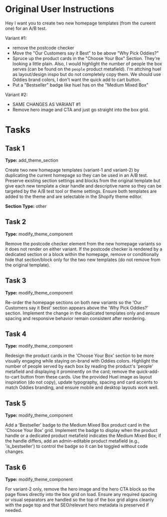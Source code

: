 # Original User Instructions

Hey I want you to create two new homepage templates (from the cureent one) for an A/B test.

Variant #1:
- remove the postcode checker 
- Move the "Our Customers say it Best" to be above "Why Pick Oddies?"
- Spruce up the product cards in the "Choose Your Box" Section. They're looking a little plain. Also, I would highlight the number of people the box serves (can be found on the `people` product metafield). I'm attching huel as layout/design inspo but do not completely copy them. We should use Oddies brand colors, I don't want the quick add to cart button. 
- Put a "Bestseller" badge like huel has on the "Medium Mixed Box"

Variant #2:
- SAME CHANGES AS VARIANT #1
- Remove hero image and CTA and just go straight into the box grid.

# Tasks

## Task 1

**Type:** add_theme_section

Create two new homepage templates (variant-1 and variant-2) by duplicating the current homepage so they can be used in an A/B test. Preserve existing section settings and blocks from the original template but give each new template a clear handle and descriptive name so they can be targeted by the A/B test tool or theme settings. Ensure both templates are added to the theme and are selectable in the Shopify theme editor.

**Section Type:** other

## Task 2

**Type:** modify_theme_component

Remove the postcode checker element from the new homepage variants so it does not render on either variant. If the postcode checker is rendered by a dedicated section or a block within the homepage, remove or conditionally hide that section/block only for the two new templates (do not remove from the original template).

## Task 3

**Type:** modify_theme_component

Re-order the homepage sections on both new variants so the 'Our Customers say it Best' section appears above the 'Why Pick Oddies?' section. Implement the change in the duplicated templates only and ensure spacing and responsive behavior remain consistent after reordering.

## Task 4

**Type:** modify_theme_component

Redesign the product cards in the 'Choose Your Box' section to be more visually engaging while staying on-brand with Oddies colors. Highlight the number of people served by each box by reading the product's 'people' metafield and displaying it prominently on the card; remove the quick-add-to-cart button from these cards. Use the provided Huel image as layout inspiration (do not copy), update typography, spacing and card accents to match Oddies branding, and ensure mobile and desktop layouts work well.

## Task 5

**Type:** modify_theme_component

Add a 'Bestseller' badge to the Medium Mixed Box product card in the 'Choose Your Box' grid. Implement the badge to display when the product handle or a dedicated product metafield indicates the Medium Mixed Box; if the handle differs, add an admin-editable product metafield (e.g., 'is_bestseller') to control the badge so it can be toggled without code changes.

## Task 6

**Type:** modify_theme_component

For variant-2 only, remove the hero image and the hero CTA block so the page flows directly into the box grid on load. Ensure any required spacing or visual separators are handled so the top of the box grid aligns cleanly with the page top and that SEO/relevant hero metadata is preserved if needed.

